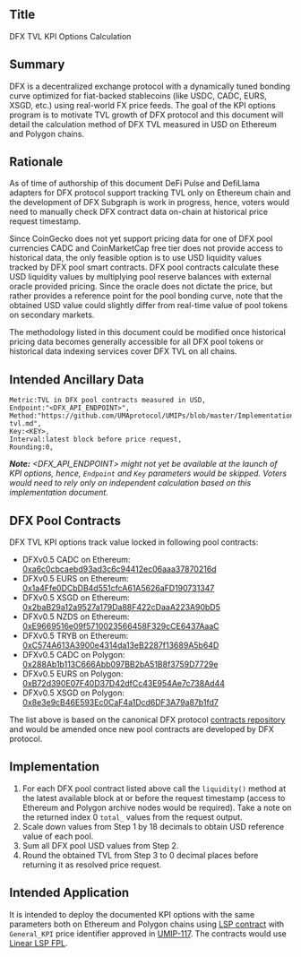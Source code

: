 ## Title

DFX TVL KPI Options Calculation

## Summary

DFX is a decentralized exchange protocol with a dynamically tuned bonding curve optimized for fiat-backed stablecoins (like USDC, CADC, EURS, XSGD, etc.) using real-world FX price feeds. The goal of the KPI options program is to motivate TVL growth of DFX protocol and this document will detail the calculation method of DFX TVL measured in USD on Ethereum and Polygon chains.

## Rationale

As of time of authorship of this document DeFi Pulse and DefiLlama adapters for DFX protocol support tracking TVL only on Ethereum chain and the development of DFX Subgraph is work in progress, hence, voters would need to manually check DFX contract data on-chain at historical price request timestamp.

Since CoinGecko does not yet support pricing data for one of DFX pool currencies CADC and CoinMarketCap free tier does not provide access to historical data, the only feasible option is to use USD liquidity values tracked by DFX pool smart contracts. DFX pool contracts calculate these USD liquidity values by multiplying pool reserve balances with external oracle provided pricing. Since the oracle does not dictate the price, but rather provides a reference point for the pool bonding curve, note that the obtained USD value could slightly differ from real-time value of pool tokens on secondary markets.

The methodology listed in this document could be modified once historical pricing data becomes generally accessible for all DFX pool tokens or historical data indexing services cover DFX TVL on all chains.

## Intended Ancillary Data

```
Metric:TVL in DFX pool contracts measured in USD,
Endpoint:"<DFX_API_ENDPOINT>",
Method:"https://github.com/UMAprotocol/UMIPs/blob/master/Implementations/dfx-tvl.md",
Key:<KEY>,
Interval:latest block before price request,
Rounding:0,
```
***Note:** <DFX_API_ENDPOINT> might not yet be available at the launch of KPI options, hence, `Endpoint` and `Key` parameters would be skipped. Voters would need to rely only on independent calculation based on this implementation document.*

## DFX Pool  Contracts

DFX TVL KPI options track value locked in following pool contracts:
* DFXv0.5 CADC on Ethereum: [0xa6c0cbcaebd93ad3c6c94412ec06aaa37870216d](https://etherscan.io/address/0xa6c0cbcaebd93ad3c6c94412ec06aaa37870216d)
* DFXv0.5 EURS on Ethereum: [0x1a4Ffe0DCbDB4d551cfcA61A5626aFD190731347](https://etherscan.io/address/0x1a4Ffe0DCbDB4d551cfcA61A5626aFD190731347)
* DFXv0.5 XSGD on Ethereum: [0x2baB29a12a9527a179Da88F422cDaaA223A90bD5](https://etherscan.io/address/0x2baB29a12a9527a179Da88F422cDaaA223A90bD5)
* DFXv0.5 NZDS on Ethereum: [0xE9669516e09f5710023566458F329cCE6437AaaC](https://etherscan.io/address/0xE9669516e09f5710023566458F329cCE6437AaaC)
* DFXv0.5 TRYB on Ethereum: [0xC574A613A3900e4314da13eB2287f13689A5b64D](https://etherscan.io/address/0xC574A613A3900e4314da13eB2287f13689A5b64D)
* DFXv0.5 CADC on Polygon: [0x288Ab1b113C666Abb097BB2bA51B8f3759D7729e](https://polygonscan.com/address/0x288Ab1b113C666Abb097BB2bA51B8f3759D7729e)
* DFXv0.5 EURS on Polygon: [0xB72d390E07F40D37D42dfCc43E954Ae7c738Ad44](https://polygonscan.com/address/0xB72d390E07F40D37D42dfCc43E954Ae7c738Ad44)
* DFXv0.5 XSGD on Polygon: [0x8e3e9cB46E593Ec0CaF4a1Dcd6DF3A79a87b1fd7](https://polygonscan.com/address/0x8e3e9cB46E593Ec0CaF4a1Dcd6DF3A79a87b1fd7)

The list above is based on the canonical DFX protocol [contracts repository](https://github.com/dfx-finance/contracts/blob/main/README.md) and would be amended once new pool contracts are developed by DFX protocol.

## Implementation

 1. For each DFX pool contract listed above call the `liquidity()` method at the latest available block at or before the request timestamp (access to Ethereum and Polygon archive nodes would be required). Take a note on the returned index 0 `total_` values from the request output.
 2. Scale down values from Step 1 by 18 decimals to obtain USD reference value of each pool.
 3. Sum all DFX pool USD values from Step 2.
 4. Round the obtained TVL from Step 3 to 0 decimal places before returning it as resolved price request.

## Intended Application

It is intended to deploy the documented KPI options with the same parameters both on Ethereum and Polygon chains using [LSP contract](https://github.com/UMAprotocol/protocol/blob/master/packages/core/contracts/financial-templates/long-short-pair/LongShortPair.sol) with `General_KPI` price identifier approved in [UMIP-117](https://github.com/UMAprotocol/UMIPs/blob/master/UMIPs/umip-117.md). The contracts would use [Linear LSP FPL](https://github.com/UMAprotocol/protocol/blob/master/packages/core/contracts/financial-templates/common/financial-product-libraries/long-short-pair-libraries/LinearLongShortPairFinancialProductLibrary.sol).

